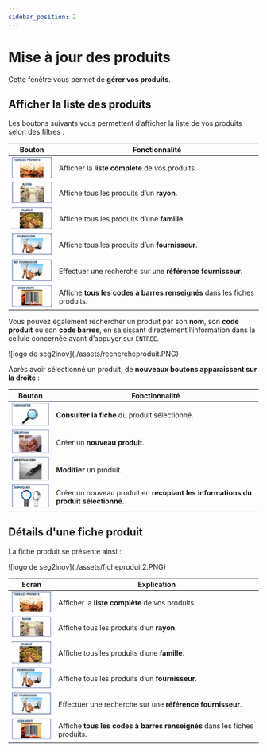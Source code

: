 ```yaml
---
sidebar_position: 2
---
```


# Mise à jour des produits 

Cette fenêtre vous permet de **gérer vos produits**. 

## Afficher la liste des produits

Les boutons suivants vous permettent d’afficher la liste de vos produits selon des filtres :

|Bouton |Fonctionnalité |
|:--:|---------------|
| ![illustration aspect test](./assets/touslesproduits.PNG) | Afficher la **liste complète** de vos produits. |
| ![illustration aspect test](./assets/rayon.PNG) | Affiche tous les produits d’un **rayon**. |
| ![illustration aspect test](./assets/famille.PNG) | Affiche tous les produits d’une **famille**. |
| ![illustration aspect test](./assets/fournisseur.PNG) | Affiche tous les produits d’un **fournisseur**. |
| ![illustration aspect test](./assets/reffournisseur.PNG) | Effectuer une recherche sur une **référence fournisseur**. |
| ![illustration aspect test](./assets/codevente.PNG) | Affiche **tous les codes à barres renseignés** dans les fiches produits. |

Vous pouvez également rechercher un produit par son **nom**, son **code produit** ou son **code barres**, en saisissant directement l’information dans la cellule concernée avant d’appuyer sur ```ENTREE```.

<div className="contenaireImg">
    ![logo de seg2inov](./assets/rechercheproduit.PNG)
    </div>

Après avoir sélectionné un produit, de **nouveaux boutons apparaissent sur la droite** :

|Bouton |Fonctionnalité |
|:--:|---------------|
| ![illustration aspect test](./assets/consulter.PNG) | **Consulter la fiche** du produit sélectionné. |
| ![illustration aspect test](./assets/creation.PNG) | Créer un **nouveau produit**. |
| ![illustration aspect test](./assets/modification2.PNG) | **Modifier** un produit. |
| ![illustration aspect test](./assets/dupliquer.PNG) | Créer un nouveau produit en **recopiant les informations du produit sélectionné**. |

## Détails d'une fiche produit

La fiche produit se présente ainsi : 

<div className="contenaireImg">
    ![logo de seg2inov](./assets/ficheproduit2.PNG)
    </div>

|Ecran |Explication |
|:--:|---------------|
| ![illustration aspect test](./assets/touslesproduits.PNG) | Afficher la **liste complète** de vos produits. |
| ![illustration aspect test](./assets/rayon.PNG) | Affiche tous les produits d’un **rayon**. |
| ![illustration aspect test](./assets/famille.PNG) | Affiche tous les produits d’une **famille**. |
| ![illustration aspect test](./assets/fournisseur.PNG) | Affiche tous les produits d’un **fournisseur**. |
| ![illustration aspect test](./assets/reffournisseur.PNG) | Effectuer une recherche sur une **référence fournisseur**. |
| ![illustration aspect test](./assets/codevente.PNG) | Affiche **tous les codes à barres renseignés** dans les fiches produits. |